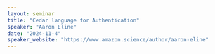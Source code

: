 ```yaml
---
layout: seminar
title: "Cedar language for Authentication"
speaker: "Aaron Eline"
date: "2024-11-4"
speaker_website: "https://www.amazon.science/author/aaron-eline"
---
```

